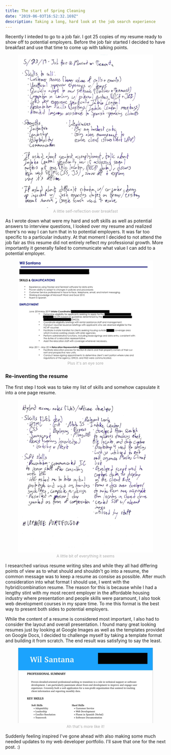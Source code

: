 ```yaml
---
title: The start of Spring Cleaning
date: "2019-06-03T16:52:32.169Z"
description: Taking a long, hard look at the job search experience 
---
```


Recently I inteded to go to a job fair. I got 25 copies of my resume ready to show off to potential employers. Before the job fair started I decided to have breakfast and use that time to come up with talking points. 

<figure>
  <img src="./job_fair.jpg" alt="job fair">
  <figcaption style="text-align: center; font-size: 12px; color: #A9A9A9">A little self-reflection over breakfast</figcaption>
</figure>

As I wrote down what were my hard and soft skills as well as potential answers to interview questions, I looked over my resume and realized there's no way I can turn that in to potential employers. It was far too specific to a particular industry. At that moment I decided to not attend the job fair as this resume did not entirely reflect my professional growth. More importantly it generally failed to communicate what value I can add to a potential employer. 

<figure>
  <img src="./resume_1.jpg" alt="sample image">
  <figcaption style="text-align: center; font-size: 12px; color: #A9A9A9">Plus it's an eye sore</figcaption>
</figure>

### Re-inventing the resume

The first step I took was to take my list of skills and somehow capsulate it into a one page resume. 

<figure>
  <img src="./hybrid.jpg" alt="hybrid resume draft">
  <figcaption style="text-align: center; font-size: 12px; color: #A9A9A9">A little bit of everything it seems</figcaption>
</figure>

I researched various resume writing sites and while they all had differing points of view as to what should and shouldn't go into a resume, the common message was to keep a resume as consise as possible. After much consideration into what format I should use, I went with the hybrid/combination resume. The reason for this is because while I had a lengthy stint with my most recent employer in the affordable housing industry where presentation and people skills were paramount, I also took web development courses in my spare time. To me this format is the best way to present both sides to potential employers. 

While the content of a resume is considered most important, I also had to consider the layout and overall presentation. I found many great looking resumes just by looking at Google Images as well as the templates provided on Google Docs, I decided to challenge myself by taking a template format and building it from scratch. The end result was satisfying to say the least.

<figure>
  <img src="./resume_2.jpg" alt="clean resume">
  <figcaption style="text-align: center; font-size: 12px; color: #A9A9A9">Ah that's more like it!</figcaption>
</figure>

Suddenly feeling inspired I've gone ahead with also making some much needed updates to my web developer portfolio. I'll save that one for the next post. :)
